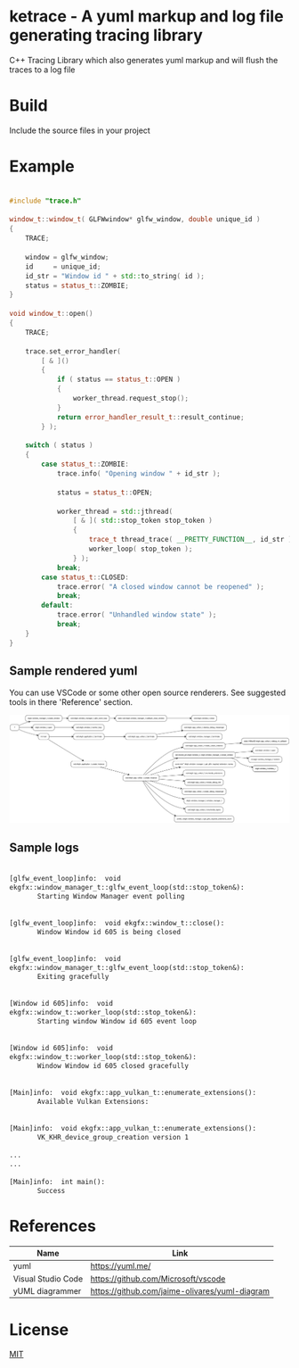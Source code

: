 # ketrace - A yuml markup and log file generating tracing library

C++ Tracing Library which also generates yuml markup and will flush the traces to a log file


# Build

Include the source files in your project


# Example

```c++

#include "trace.h"

window_t::window_t( GLFWwindow* glfw_window, double unique_id )
{
    TRACE;

    window = glfw_window;
    id     = unique_id;
    id_str = "Window id " + std::to_string( id );
    status = status_t::ZOMBIE;
}

void window_t::open()
{
    TRACE;

    trace.set_error_handler(
        [ & ]()
        {
            if ( status == status_t::OPEN )
            {
                worker_thread.request_stop();
            }
            return error_handler_result_t::result_continue;
        } );

    switch ( status )
    {
        case status_t::ZOMBIE:
            trace.info( "Opening window " + id_str );

            status = status_t::OPEN;

            worker_thread = std::jthread(
                [ & ]( std::stop_token stop_token )
                {
                    trace_t thread_trace( __PRETTY_FUNCTION__, id_str );
                    worker_loop( stop_token );
                } );
            break;
        case status_t::CLOSED:
            trace.error( "A closed window cannot be reopened" );
            break;
        default:
            trace.error( "Unhandled window state" );
            break;
    }
}
```

## Sample rendered yuml

You can use VSCode or some other open source renderers.
See suggested tools in there 'Reference' section.

![ketrace yUml](./ekgfx.svg)

## Sample logs

``` Text

[glfw_event_loop]info:  void ekgfx::window_manager_t::glfw_event_loop(std::stop_token&):
       Starting Window Manager event polling


[glfw_event_loop]info:  void ekgfx::window_t::close():
       Window Window id 605 is being closed


[glfw_event_loop]info:  void ekgfx::window_manager_t::glfw_event_loop(std::stop_token&):
       Exiting gracefully


[Window id 605]info:  void ekgfx::window_t::worker_loop(std::stop_token&):
       Starting window Window id 605 event loop


[Window id 605]info:  void ekgfx::window_t::worker_loop(std::stop_token&):
       Window Window id 605 closed gracefully


[Main]info:  void ekgfx::app_vulkan_t::enumerate_extensions():
       Available Vulkan Extensions:


[Main]info:  void ekgfx::app_vulkan_t::enumerate_extensions():
       VK_KHR_device_group_creation version 1

...
...

[Main]info:  int main():
       Success
```

# References

| Name  | Link |
| ------------- | ------------- |
| yuml  | https://yuml.me/  |
| Visual Studio Code  | https://github.com/Microsoft/vscode  |
| yUML diagrammer | https://github.com/jaime-olivares/yuml-diagram |

# License

[MIT](https://github.com/microsoft/vscode/blob/main/LICENSE.txt)